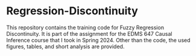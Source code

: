 # Regression-Discontinuity 
This repository contains the training code for Fuzzy Regression Discontinuity. It is part of the assignment for the EDMS 647 Causal Inference course that I took in Spring 2024. Other than the code, the used figures, tables, and short analysis are provided. 

